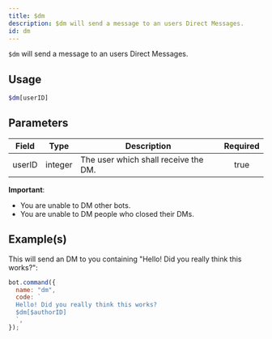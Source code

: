 ```yaml
---
title: $dm
description: $dm will send a message to an users Direct Messages.
id: dm
---
```


`$dm` will send a message to an users Direct Messages.

## Usage

```php
$dm[userID]
```

## Parameters

| Field  | Type    | Description                          | Required |
| ------ | ------- | ------------------------------------ | :------: |
| userID | integer | The user which shall receive the DM. |   true   |

**Important**:

- You are unable to DM other bots.
- You are unable to DM people who closed their DMs.

## Example(s)

This will send an DM to you containing "Hello! Did you really think this works?":

```javascript
bot.command({
  name: "dm",
  code: `
  Hello! Did you really think this works?
  $dm[$authorID]
  `,
});
```
